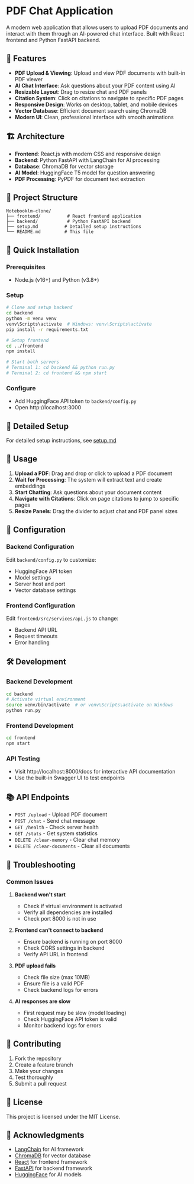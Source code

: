 # PDF Chat Application

A modern web application that allows users to upload PDF documents and interact with them through an AI-powered chat interface. Built with React frontend and Python FastAPI backend.

## 🚀 Features

- **PDF Upload & Viewing**: Upload and view PDF documents with built-in PDF viewer
- **AI Chat Interface**: Ask questions about your PDF content using AI
- **Resizable Layout**: Drag to resize chat and PDF panels
- **Citation System**: Click on citations to navigate to specific PDF pages
- **Responsive Design**: Works on desktop, tablet, and mobile devices
- **Vector Database**: Efficient document search using ChromaDB
- **Modern UI**: Clean, professional interface with smooth animations

## 🏗️ Architecture

- **Frontend**: React.js with modern CSS and responsive design
- **Backend**: Python FastAPI with LangChain for AI processing
- **Database**: ChromaDB for vector storage
- **AI Model**: HuggingFace T5 model for question answering
- **PDF Processing**: PyPDF for document text extraction

## 📁 Project Structure

```
Notebooklm-clone/
├── frontend/          # React frontend application
├── backend/           # Python FastAPI backend
├── setup.md          # Detailed setup instructions
└── README.md         # This file
```

## 🚀 Quick Installation

### Prerequisites
- Node.js (v16+) and Python (v3.8+)

### Setup
```bash
# Clone and setup backend
cd backend
python -m venv venv
venv\Scripts\activate  # Windows: venv\Scripts\activate
pip install -r requirements.txt

# Setup frontend
cd ../frontend
npm install

# Start both servers
# Terminal 1: cd backend && python run.py
# Terminal 2: cd frontend && npm start
```

### Configure
- Add HuggingFace API token to `backend/config.py`
- Open http://localhost:3000

## 📖 Detailed Setup

For detailed setup instructions, see [setup.md](setup.md)

## 🎯 Usage

1. **Upload a PDF**: Drag and drop or click to upload a PDF document
2. **Wait for Processing**: The system will extract text and create embeddings
3. **Start Chatting**: Ask questions about your document content
4. **Navigate with Citations**: Click on page citations to jump to specific pages
5. **Resize Panels**: Drag the divider to adjust chat and PDF panel sizes

## 🔧 Configuration

### Backend Configuration

Edit `backend/config.py` to customize:
- HuggingFace API token
- Model settings
- Server host and port
- Vector database settings

### Frontend Configuration

Edit `frontend/src/services/api.js` to change:
- Backend API URL
- Request timeouts
- Error handling

## 🛠️ Development

### Backend Development
```bash
cd backend
# Activate virtual environment
source venv/bin/activate  # or venv\Scripts\activate on Windows
python run.py
```

### Frontend Development
```bash
cd frontend
npm start
```

### API Testing
- Visit http://localhost:8000/docs for interactive API documentation
- Use the built-in Swagger UI to test endpoints

## 📚 API Endpoints

- `POST /upload` - Upload PDF document
- `POST /chat` - Send chat message
- `GET /health` - Check server health
- `GET /stats` - Get system statistics
- `DELETE /clear-memory` - Clear chat memory
- `DELETE /clear-documents` - Clear all documents

## 🐛 Troubleshooting

### Common Issues

1. **Backend won't start**
   - Check if virtual environment is activated
   - Verify all dependencies are installed
   - Check port 8000 is not in use

2. **Frontend can't connect to backend**
   - Ensure backend is running on port 8000
   - Check CORS settings in backend
   - Verify API URL in frontend

3. **PDF upload fails**
   - Check file size (max 10MB)
   - Ensure file is a valid PDF
   - Check backend logs for errors

4. **AI responses are slow**
   - First request may be slow (model loading)
   - Check HuggingFace API token is valid
   - Monitor backend logs for errors

## 🤝 Contributing

1. Fork the repository
2. Create a feature branch
3. Make your changes
4. Test thoroughly
5. Submit a pull request

## 📄 License

This project is licensed under the MIT License.

## 🙏 Acknowledgments

- [LangChain](https://langchain.com/) for AI framework
- [ChromaDB](https://www.trychroma.com/) for vector database
- [React](https://reactjs.org/) for frontend framework
- [FastAPI](https://fastapi.tiangolo.com/) for backend framework
- [HuggingFace](https://huggingface.co/) for AI models 